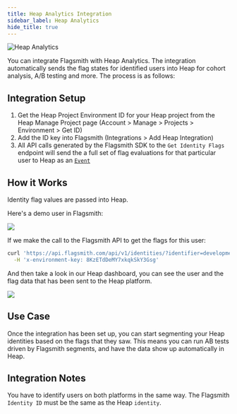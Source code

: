 ```yaml
---
title: Heap Analytics Integration
sidebar_label: Heap Analytics
hide_title: true
---
```


![Heap Analytics](/img/integrations/heap/heap-logo.svg)

You can integrate Flagsmith with Heap Analytics. The integration automatically sends the flag states for identified
users into Heap for cohort analysis, A/B testing and more. The process is as follows:

## Integration Setup

1. Get the Heap Project Environment ID for your Heap project from the Heap Manage Project page (Account > Manage >
   Projects > Environment > Get ID)
2. Add the ID key into Flagsmith (Integrations > Add Heap Integration)
3. All API calls generated by the Flagsmith SDK to the `Get Identity Flags` endpoint will send the a full set of flag
   evaluations for that particular user to Heap as an [`Event`](https://developers.heap.io/reference#track-1)

## How it Works

Identity flag values are passed into Heap.

Here's a demo user in Flagsmith:

<img src="/img/integrations/heap/heap-integration-2.png"/>

If we make the call to the Flagsmith API to get the flags for this user:

```bash
curl 'https://api.flagsmith.com/api/v1/identities/?identifier=development_user_123456' \
  -H 'x-environment-key: 8KzETdDeMY7xkqkSkY3Gsg'
```

And then take a look in our Heap dashboard, you can see the user and the flag data that has been sent to the Heap
platform.

<img src="/img/integrations/heap/heap-integration-1.png"/>

## Use Case

Once the integration has been set up, you can start segmenting your Heap identities based on the flags that they saw.
This means you can run AB tests driven by Flagsmith segments, and have the data show up automatically in Heap.

## Integration Notes

You have to identify users on both platforms in the same way. The Flagsmith `Identity ID` must be the same as the Heap
`identity`.
